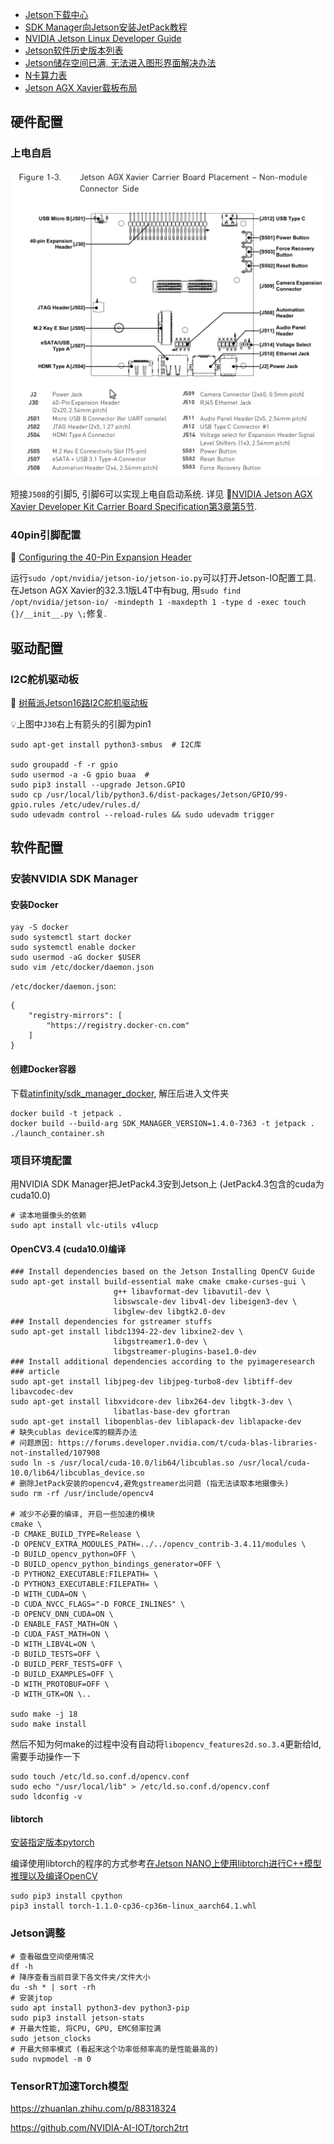 - [Jetson下载中心](https://developer.nvidia.com/zh-cn/embedded/downloads)
- [SDK Manager向Jetson安装JetPack教程](https://docs.nvidia.com/sdk-manager/install-with-sdkm-jetson/index.html)
- [NVIDIA Jetson Linux Developer Guide](https://docs.nvidia.com/jetson/l4t/index.html)
- [Jetson软件历史版本列表](https://docs.nvidia.com/jetson/archives/index.html)
- [Jetson储存空间已满, 无法进入图形界面解决办法](https://blog.csdn.net/abc869788668/article/details/78289716?utm_medium=distribute.pc_relevant_t0.none-task-blog-2%7Edefault%7EBlogCommendFromMachineLearnPai2%7Edefault-1.control&dist_request_id=1328760.1863.16171900380303395&depth_1-utm_source=distribute.pc_relevant_t0.none-task-blog-2%7Edefault%7EBlogCommendFromMachineLearnPai2%7Edefault-1.control)
- [N卡算力表](https://developer.nvidia.com/cuda-gpus#compute)
- [Jetson AGX Xavier载板布局](https://docs.nvidia.com/jetson/l4t/Tegra%20Linux%20Driver%20Package%20Development%20Guide/hw_setup.html#wwpID0E0NP0HA)

## 硬件配置

### 上电自启

![image-20210619175823942](Jetson配置/J508位置.png)

短接`J508`的引脚5, 引脚6可以实现上电自启动系统. 详见 📑[NVIDIA Jetson AGX Xavier Developer Kit Carrier Board Specification第3章第5节](./Jetson_AGX_Xavier_Developer_Kit_Carrier_Board_Specification_SP-09778-001_v2.1.pdf#%5B%7B%22num%22%3A289%2C%22gen%22%3A0%7D%2C%7B%22name%22%3A%22XYZ%22%7D%2C81%2C720%2C0%5D).

### 40pin引脚配置

📑 [Configuring the 40-Pin Expansion Header](https://docs.nvidia.com/jetson/l4t/Tegra%20Linux%20Driver%20Package%20Development%20Guide/hw_setup_jetson_io.html#)

运行`sudo /opt/nvidia/jetson-io/jetson-io.py`可以打开Jetson-IO配置工具. 在Jetson AGX Xavier的32.3.1版L4T中有bug, 用`sudo find /opt/nvidia/jetson-io/ -mindepth 1 -maxdepth 1 -type d -exec touch {}/__init__.py \;`修复.

## 驱动配置

### I2C舵机驱动板

📑 [树莓派Jetson16路I2C舵机驱动板](树莓派Jetson16路I2C舵机驱动板.md)

💡上图中`J30`右上有箭头的引脚为pin1

```shell
sudo apt-get install python3-smbus  # I2C库

sudo groupadd -f -r gpio
sudo usermod -a -G gpio buaa  #
sudo pip3 install --upgrade Jetson.GPIO
sudo cp /usr/local/lib/python3.6/dist-packages/Jetson/GPIO/99-gpio.rules /etc/udev/rules.d/
sudo udevadm control --reload-rules && sudo udevadm trigger
```

## 软件配置

### 安装NVIDIA SDK Manager

#### 安装Docker

```shell
yay -S docker
sudo systemctl start docker
sudo systemctl enable docker
sudo usermod -aG docker $USER
sudo vim /etc/docker/daemon.json
```

`/etc/docker/daemon.json`:

```shell
{
    "registry-mirrors": [
        "https://registry.docker-cn.com"
    ]
}
```

#### 创建Docker容器

下载[atinfinity/sdk_manager_docker](https://github.com/atinfinity/sdk_manager_docker/archive/refs/heads/master.zip), 解压后进入文件夹

```shell
docker build -t jetpack .
docker build --build-arg SDK_MANAGER_VERSION=1.4.0-7363 -t jetpack .
./launch_container.sh
```

### 项目环境配置

用NVIDIA SDK Manager把JetPack4.3安到Jetson上 (JetPack4.3包含的cuda为cuda10.0)

```shell
# 读本地摄像头的依赖
sudo apt install vlc-utils v4lucp
```

#### OpenCV3.4 (cuda10.0)编译

```shell
### Install dependencies based on the Jetson Installing OpenCV Guide
sudo apt-get install build-essential make cmake cmake-curses-gui \
                       g++ libavformat-dev libavutil-dev \
                       libswscale-dev libv4l-dev libeigen3-dev \
                       libglew-dev libgtk2.0-dev
### Install dependencies for gstreamer stuffs
sudo apt-get install libdc1394-22-dev libxine2-dev \
                       libgstreamer1.0-dev \
                       libgstreamer-plugins-base1.0-dev
### Install additional dependencies according to the pyimageresearch
### article
sudo apt-get install libjpeg-dev libjpeg-turbo8-dev libtiff-dev libavcodec-dev
sudo apt-get install libxvidcore-dev libx264-dev libgtk-3-dev \
                       libatlas-base-dev gfortran
sudo apt-get install libopenblas-dev liblapack-dev liblapacke-dev
# 缺失cublas device库的糊弄办法
# 问题原因: https://forums.developer.nvidia.com/t/cuda-blas-libraries-not-installed/107908
sudo ln -s /usr/local/cuda-10.0/lib64/libcublas.so /usr/local/cuda-10.0/lib64/libcublas_device.so
# 删除JetPack安装的opencv4,避免gstreamer出问题 (指无法读取本地摄像头)
sudo rm -rf /usr/include/opencv4

# 减少不必要的编译, 开启一些加速的模块
cmake \
-D CMAKE_BUILD_TYPE=Release \
-D OPENCV_EXTRA_MODULES_PATH=../../opencv_contrib-3.4.11/modules \
-D BUILD_opencv_python=OFF \
-D BUILD_opencv_python_bindings_generator=OFF \
-D PYTHON2_EXECUTABLE:FILEPATH= \
-D PYTHON3_EXECUTABLE:FILEPATH= \
-D WITH_CUDA=ON \
-D CUDA_NVCC_FLAGS="-D FORCE_INLINES" \
-D OPENCV_DNN_CUDA=ON \
-D ENABLE_FAST_MATH=ON \
-D CUDA_FAST_MATH=ON \
-D WITH_LIBV4L=ON \
-D BUILD_TESTS=OFF \
-D BUILD_PERF_TESTS=OFF \
-D BUILD_EXAMPLES=OFF \
-D WITH_PROTOBUF=OFF \
-D WITH_GTK=ON \..

sudo make -j 18
sudo make install
```

然后不知为何make的过程中没有自动将`libopencv_features2d.so.3.4`更新给ld, 需要手动操作一下

```shell
sudo touch /etc/ld.so.conf.d/opencv.conf
sudo echo "/usr/local/lib" > /etc/ld.so.conf.d/opencv.conf
sudo ldconfig -v
```

#### libtorch

[安装指定版本pytorch](https://forums.developer.nvidia.com/t/pytorch-for-jetson-version-1-8-0-now-available/72048)

编译使用libtorch的程序的方式参考[在Jetson NANO上使用libtorch进行C++模型推理以及编译OpenCV](https://blog.csdn.net/qizhen816/article/details/103566646)

```shell
sudo pip3 install cpython
pip3 install torch-1.1.0-cp36-cp36m-linux_aarch64.1.whl
```



### Jetson调整

```shell
# 查看磁盘空间使用情况
df -h
# 降序查看当前目录下各文件夹/文件大小
du -sh * | sort -rh
# 安装jtop
sudo apt install python3-dev python3-pip
sudo pip3 install jetson-stats
# 开最大性能, 将CPU, GPU, EMC频率拉满
sudo jetson_clocks
# 开最大频率模式 (看起来这个功率低频率高的是性能最高的)
sudo nvpmodel -m 0
```

### TensorRT加速Torch模型

https://zhuanlan.zhihu.com/p/88318324

https://github.com/NVIDIA-AI-IOT/torch2trt
